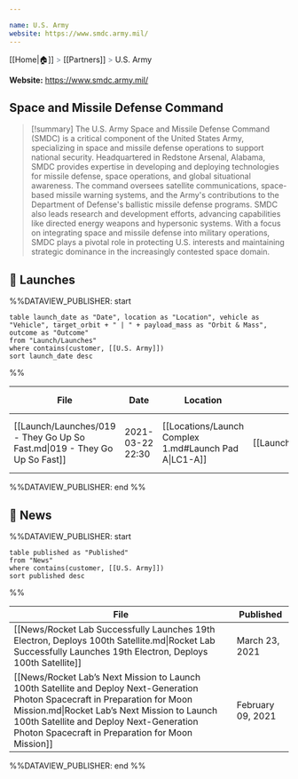 ```yaml
---

name: U.S. Army
website: https://www.smdc.army.mil/
---
```

[[Home|🏠]] <span style="color: LightSlateGray">></span> [[Partners]] <span style="color: LightSlateGray">></span> U.S. Army

**Website:** https://www.smdc.army.mil/

## Space and Missile Defense Command
>[!summary]
>The U.S. Army Space and Missile Defense Command (SMDC) is a critical component of the United States Army, specializing in space and missile defense operations to support national security. Headquartered in Redstone Arsenal, Alabama, SMDC provides expertise in developing and deploying technologies for missile defense, space operations, and global situational awareness. The command oversees satellite communications, space-based missile warning systems, and the Army's contributions to the Department of Defense's ballistic missile defense programs. SMDC also leads research and development efforts, advancing capabilities like directed energy weapons and hypersonic systems. With a focus on integrating space and missile defense into military operations, SMDC plays a pivotal role in protecting U.S. interests and maintaining strategic dominance in the increasingly contested space domain.

## 🚀 Launches

%%DATAVIEW_PUBLISHER: start
```
table launch_date as "Date", location as "Location", vehicle as "Vehicle", target_orbit + " | " + payload_mass as "Orbit & Mass", outcome as "Outcome"
from "Launch/Launches"
where contains(customer, [[U.S. Army]])
sort launch_date desc
```
%%

| File                                                                      | Date             | Location                                              | Vehicle                          | Orbit & Mass                        | Outcome |
| ------------------------------------------------------------------------- | ---------------- | ----------------------------------------------------- | -------------------------------- | ----------------------------------- | ------- |
| [[Launch/Launches/019 - They Go Up So Fast.md\|019 - They Go Up So Fast]] | 2021-03-22 22:30 | [[Locations/Launch Complex 1.md#Launch Pad A\|LC1-A]] | [[Launch/Electron.md\|Electron]] | 450 km and 550 km \| 45° \| Unknown | ✅       |

%%DATAVIEW_PUBLISHER: end %%

## 📰 News
%%DATAVIEW_PUBLISHER: start
```
table published as "Published"
from "News"
where contains(customer, [[U.S. Army]])
sort published desc
```
%%

| File                                                                                                                                                                                                                                                                           | Published         |
| ------------------------------------------------------------------------------------------------------------------------------------------------------------------------------------------------------------------------------------------------------------------------------ | ----------------- |
| [[News/Rocket Lab Successfully Launches 19th Electron, Deploys 100th Satellite.md\|Rocket Lab Successfully Launches 19th Electron, Deploys 100th Satellite]]                                                                                                                   | March 23, 2021    |
| [[News/Rocket Lab’s Next Mission to Launch 100th Satellite and Deploy Next-Generation Photon Spacecraft in Preparation for Moon Mission.md\|Rocket Lab’s Next Mission to Launch 100th Satellite and Deploy Next-Generation Photon Spacecraft in Preparation for Moon Mission]] | February 09, 2021 |

%%DATAVIEW_PUBLISHER: end %%